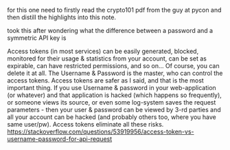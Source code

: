 for this one need to firstly read the crypto101 pdf from the guy at pycon and then distill the highlights into this note.

took this after wondering what the difference between a password and a symmetric API key is

Access tokens (in most services) can be easily generated, blocked, monitored for their usage & statistics from your account, can be set as expirable, can have restricted permissions, and so on... Of course, you can delete it at all. The Username & Password is the master, who can control the access tokens.
Access tokens are safer as I said, and that is the most important thing. If you use Username & password in your web-application (or whatever) and that application is hacked (which happens so frequently), or someone views its source, or even some log-system saves the request parameters - then your user & password can be viewed by 3-rd parties and all your account can be hacked (and probably others too, where you have same user/pw). Access tokens eliminate all these risks.
https://stackoverflow.com/questions/53919956/access-token-vs-username-password-for-api-request
